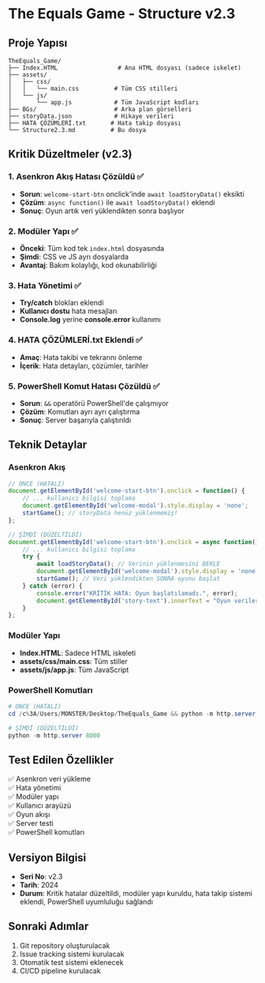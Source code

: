 # The Equals Game - Structure v2.3

## Proje Yapısı

```
TheEquals_Game/
├── Index.HTML                 # Ana HTML dosyası (sadece iskelet)
├── assets/
│   ├── css/
│   │   └── main.css          # Tüm CSS stilleri
│   └── js/
│       └── app.js            # Tüm JavaScript kodları
├── BGs/                      # Arka plan görselleri
├── storyData.json            # Hikaye verileri
├── HATA ÇÖZÜMLERİ.txt       # Hata takip dosyası
└── Structure2.3.md          # Bu dosya
```

## Kritik Düzeltmeler (v2.3)

### 1. Asenkron Akış Hatası Çözüldü ✅
- **Sorun**: `welcome-start-btn` onclick'inde `await loadStoryData()` eksikti
- **Çözüm**: `async function()` ile `await loadStoryData()` eklendi
- **Sonuç**: Oyun artık veri yüklendikten sonra başlıyor

### 2. Modüler Yapı ✅
- **Önceki**: Tüm kod tek `index.html` dosyasında
- **Şimdi**: CSS ve JS ayrı dosyalarda
- **Avantaj**: Bakım kolaylığı, kod okunabilirliği

### 3. Hata Yönetimi ✅
- **Try/catch** blokları eklendi
- **Kullanıcı dostu** hata mesajları
- **Console.log** yerine **console.error** kullanımı

### 4. HATA ÇÖZÜMLERİ.txt Eklendi ✅
- **Amaç**: Hata takibi ve tekrarını önleme
- **İçerik**: Hata detayları, çözümler, tarihler

### 5. PowerShell Komut Hatası Çözüldü ✅
- **Sorun**: `&&` operatörü PowerShell'de çalışmıyor
- **Çözüm**: Komutları ayrı ayrı çalıştırma
- **Sonuç**: Server başarıyla çalıştırıldı

## Teknik Detaylar

### Asenkron Akış
```javascript
// ÖNCE (HATALI)
document.getElementById('welcome-start-btn').onclick = function() {
    // ... kullanıcı bilgisi toplama
    document.getElementById('welcome-modal').style.display = 'none';
    startGame(); // storyData henüz yüklenmemiş!
};

// ŞİMDİ (DÜZELTİLDİ)
document.getElementById('welcome-start-btn').onclick = async function() {
    // ... kullanıcı bilgisi toplama
    try {
        await loadStoryData(); // Verinin yüklenmesini BEKLE
        document.getElementById('welcome-modal').style.display = 'none';
        startGame(); // Veri yüklendikten SONRA oyunu başlat
    } catch (error) {
        console.error("KRİTİK HATA: Oyun başlatılamadı.", error);
        document.getElementById('story-text').innerText = "Oyun verileri yüklenemedi...";
    }
};
```

### Modüler Yapı
- **Index.HTML**: Sadece HTML iskeleti
- **assets/css/main.css**: Tüm stiller
- **assets/js/app.js**: Tüm JavaScript

### PowerShell Komutları
```powershell
# ÖNCE (HATALI)
cd /c%3A/Users/MONSTER/Desktop/TheEquals_Game && python -m http.server 8000

# ŞİMDİ (DÜZELTİLDİ)
python -m http.server 8000
```

## Test Edilen Özellikler

✅ Asenkron veri yükleme  
✅ Hata yönetimi  
✅ Modüler yapı  
✅ Kullanıcı arayüzü  
✅ Oyun akışı  
✅ Server testi  
✅ PowerShell komutları  

## Versiyon Bilgisi
- **Seri No**: v2.3
- **Tarih**: 2024
- **Durum**: Kritik hatalar düzeltildi, modüler yapı kuruldu, hata takip sistemi eklendi, PowerShell uyumluluğu sağlandı

## Sonraki Adımlar
1. Git repository oluşturulacak
2. Issue tracking sistemi kurulacak
3. Otomatik test sistemi eklenecek
4. CI/CD pipeline kurulacak 